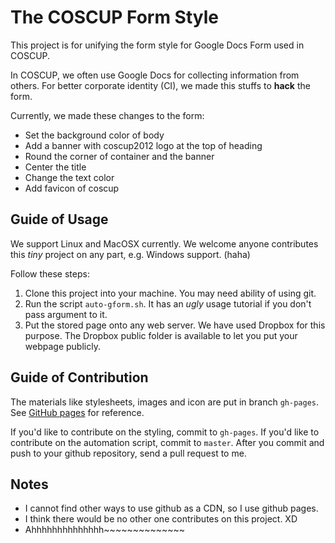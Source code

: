 The COSCUP Form Style
=====================

This project is for unifying the form style for Google Docs Form used in COSCUP.

In COSCUP, we often use Google Docs for collecting information from others.
For better corporate identity (CI), we made this stuffs to **hack** the form.

Currently, we made these changes to the form:

- Set the background color of body
- Add a banner with coscup2012 logo at the top of heading
- Round the corner of container and the banner
- Center the title
- Change the text color
- Add favicon of coscup


Guide of Usage
--------------

We support Linux and MacOSX currently.
We welcome anyone contributes this *tiny* project on any part, e.g. Windows support. (haha)

Follow these steps:

1. Clone this project into your machine. You may need ability of using git.
2. Run the script `auto-gform.sh`. It has an *ugly* usage tutorial if you don't pass argument to it.
3. Put the stored page onto any web server. We have used Dropbox for this purpose. The Dropbox public folder is available to let you put your webpage publicly.

Guide of Contribution
---------------------

The materials like stylesheets, images and icon are put in branch `gh-pages`.
See [GitHub pages](http://help.github.com/pages/) for reference.

If you'd like to contribute on the styling, commit to `gh-pages`.
If you'd like to contribute on the automation script, commit to `master`.
After you commit and push to your github repository, send a pull request to me.

Notes
-----

- I cannot find other ways to use github as a CDN, so I use github pages.
- I think there would be no other one contributes on this project. XD
- Ahhhhhhhhhhhhhh~~~~~~~~~~~~~~

